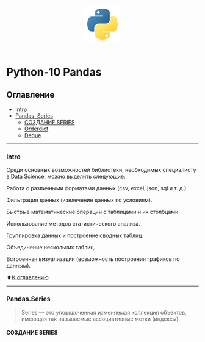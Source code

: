 <div id="header" align="center">
  <img src="https://github.com/devicons/devicon/blob/master/icons/python/python-original.svg" width="100" title="Python" alt="Python" width="100" height="100"/>
</div>


<div id="badges" align="center">
    <img src="https://komarev.com/ghpvc/?username=AndreiDS63&style=flat-square&color=blue" alt=""/>

</div>

# Python-10 Pandas


## Оглавление 
* [Intro](#intro)  
* [Pandas. Series](#pandasseries)
    + [СОЗДАНИЕ SERIES](#создание-series)
    + [Orderdict](#ordereddict)
    + [Deque](#deque)


---

### Intro

Среди основных возможностей библиотеки, необходимых специалисту в Data Science, можно выделить следующие:

Работа с различными форматами данных (csv, excel, json, sql и т. д.).

Фильтрация данных (извлечение данных по условиям).

Быстрые математические операции с таблицами и их столбцами.

Использование методов статистического анализа.

Группировка данных и построение сводных таблиц.

Объединение нескольких таблиц.

Встроенная визуализация (возможность построения графиков по данным).


:arrow_up:[К оглавлению](#оглавление) 

---


### Pandas.Series

> Series — это упорядоченная изменяемая коллекция объектов, имеющая так называемые ассоциативные метки (индексы).  

#### СОЗДАНИЕ SERIES

